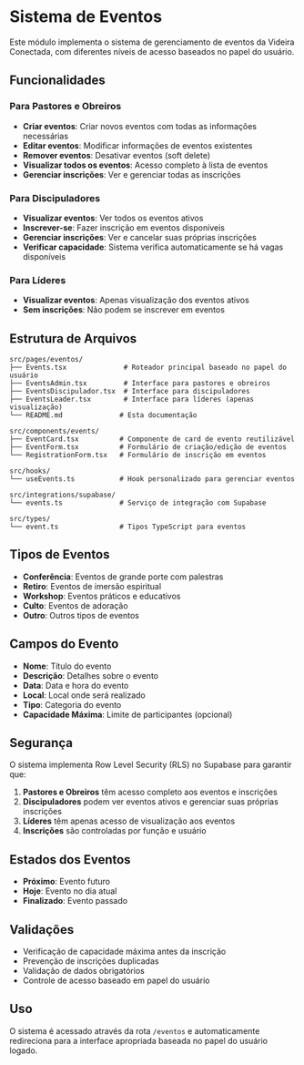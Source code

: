# Sistema de Eventos

Este módulo implementa o sistema de gerenciamento de eventos da Videira Conectada, com diferentes níveis de acesso baseados no papel do usuário.

## Funcionalidades

### Para Pastores e Obreiros
- **Criar eventos**: Criar novos eventos com todas as informações necessárias
- **Editar eventos**: Modificar informações de eventos existentes
- **Remover eventos**: Desativar eventos (soft delete)
- **Visualizar todos os eventos**: Acesso completo à lista de eventos
- **Gerenciar inscrições**: Ver e gerenciar todas as inscrições

### Para Discipuladores
- **Visualizar eventos**: Ver todos os eventos ativos
- **Inscrever-se**: Fazer inscrição em eventos disponíveis
- **Gerenciar inscrições**: Ver e cancelar suas próprias inscrições
- **Verificar capacidade**: Sistema verifica automaticamente se há vagas disponíveis

### Para Líderes
- **Visualizar eventos**: Apenas visualização dos eventos ativos
- **Sem inscrições**: Não podem se inscrever em eventos

## Estrutura de Arquivos

```
src/pages/eventos/
├── Events.tsx              # Roteador principal baseado no papel do usuário
├── EventsAdmin.tsx         # Interface para pastores e obreiros
├── EventsDiscipulador.tsx  # Interface para discipuladores
├── EventsLeader.tsx        # Interface para líderes (apenas visualização)
└── README.md              # Esta documentação

src/components/events/
├── EventCard.tsx          # Componente de card de evento reutilizável
├── EventForm.tsx          # Formulário de criação/edição de eventos
└── RegistrationForm.tsx   # Formulário de inscrição em eventos

src/hooks/
└── useEvents.ts           # Hook personalizado para gerenciar eventos

src/integrations/supabase/
└── events.ts              # Serviço de integração com Supabase

src/types/
└── event.ts               # Tipos TypeScript para eventos
```

## Tipos de Eventos

- **Conferência**: Eventos de grande porte com palestras
- **Retiro**: Eventos de imersão espiritual
- **Workshop**: Eventos práticos e educativos
- **Culto**: Eventos de adoração
- **Outro**: Outros tipos de eventos

## Campos do Evento

- **Nome**: Título do evento
- **Descrição**: Detalhes sobre o evento
- **Data**: Data e hora do evento
- **Local**: Local onde será realizado
- **Tipo**: Categoria do evento
- **Capacidade Máxima**: Limite de participantes (opcional)

## Segurança

O sistema implementa Row Level Security (RLS) no Supabase para garantir que:

1. **Pastores e Obreiros** têm acesso completo aos eventos e inscrições
2. **Discipuladores** podem ver eventos ativos e gerenciar suas próprias inscrições
3. **Líderes** têm apenas acesso de visualização aos eventos
4. **Inscrições** são controladas por função e usuário

## Estados dos Eventos

- **Próximo**: Evento futuro
- **Hoje**: Evento no dia atual
- **Finalizado**: Evento passado

## Validações

- Verificação de capacidade máxima antes da inscrição
- Prevenção de inscrições duplicadas
- Validação de dados obrigatórios
- Controle de acesso baseado em papel do usuário

## Uso

O sistema é acessado através da rota `/eventos` e automaticamente redireciona para a interface apropriada baseada no papel do usuário logado.
